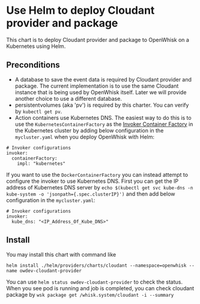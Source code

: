 <!--
#
# Licensed to the Apache Software Foundation (ASF) under one or more
# contributor license agreements.  See the NOTICE file distributed with
# this work for additional information regarding copyright ownership.
# The ASF licenses this file to You under the Apache License, Version 2.0
# (the "License"); you may not use this file except in compliance with
# the License.  You may obtain a copy of the License at
#
#     http://www.apache.org/licenses/LICENSE-2.0
#
# Unless required by applicable law or agreed to in writing, software
# distributed under the License is distributed on an "AS IS" BASIS,
# WITHOUT WARRANTIES OR CONDITIONS OF ANY KIND, either express or implied.
# See the License for the specific language governing permissions and
# limitations under the License.
#
-->

# Use Helm to deploy Cloudant provider and package

This chart is to deploy Cloudant provider and package to OpenWhisk on a Kubernetes using Helm.

## Preconditions

+ A database to save the event data is required by Cloudant provider and package. The current implementation is to use the same Cloudant instance that is being used by OpenWhisk itself. Later we will provide another choice to use a different database.
+ persistentvolumes (aka 'pv') is required by this charter. You can verify by `kubectl get pv`.
+ Action containers use Kubernetes DNS. The easiest way to do this is to use the `KubernetesContainerFactory` as the [Invoker Container Factory](https://github.com/apache/incubator-openwhisk-deploy-kube/blob/master/docs/configurationChoices.md#invoker-container-factory) in the Kubernetes cluster by adding below configuration in the `mycluster.yaml` when you deploy OpenWhisk with Helm:
```
# Invoker configurations
invoker:
  containerFactory:
    impl: "kubernetes"
```
If you want to use the `DockerContainerFactory` you can instead attempt to configure the invoker to use Kubernetes DNS. First you can get the IP address of Kubernetes DNS server by `echo $(kubectl get svc kube-dns -n kube-system -o 'jsonpath={.spec.clusterIP}')` and then add below configuration in the `mycluster.yaml`:
```
# Invoker configurations
invoker:
  kube_dns: "<IP_Address_Of_Kube_DNS>"
```

## Install

You may install this chart with command like
```
helm install ./helm/providers/charts/cloudant --namespace=openwhisk --name owdev-cloudant-provider
```

You can use `helm status owdev-cloudant-provider` to check the status. When you see pod is running and job is completed, you can check cloudant package by `wsk package get /whisk.system/cloudant -i --summary`
